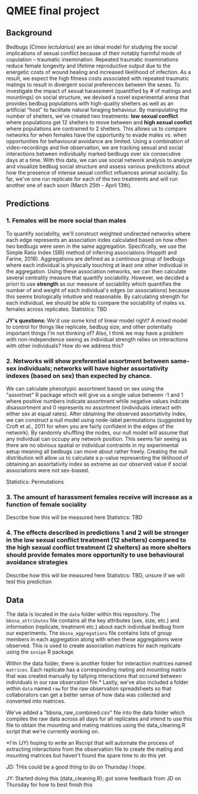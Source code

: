 # QMEE final project

## Background
Bedbugs _(Cimex lectularius)_ are an ideal model for studying the social implications of sexual conflict because of their notably harmful mode of copulation – traumatic insemination. Repeated traumatic inseminations reduce female longevity and lifetime reproductive output due to the energetic costs of wound healing and increased likelihood of infection. As a result, we expect the high fitness costs associated with repeated traumatic matings to result in divergent social preferences between the sexes. To investigate the impact of sexual harassment (quantified by # of matings and mountings) on social structure, we devised a novel experimental arena that provides bedbug populations with high-quality shelters as well as an artificial “host” to facilitate natural foraging behaviour. By manipulating the number of shelters, we've created two treatments: **low sexual conflict** where populations get 12 shelters to move between and **high sexual confict** where populations are contrained to 2 shelters. This allows us to compare networks for when females have the opportunity to evade males vs. when opportunities for behavioural avoidance are limited. Using a combination of video-recordings and live observation, we are tracking sexual and social interactions between individually marked bedbugs over six consecutive  days at a time. With this data, we can use social network analysis to analyze and visualize bedbug social structure and assess various predictions about how the presence of intense sexual conflict influences animal sociality. So far, we've one run replicate for each of the two treatments and will run another one of each soon (March 25th - April 13th). 

## Predictions

### 1.	Females will be more social than males
To quantify sociability, we'll construct weighted undirected networks where each edge represents an association index calculated based on how often two bedbugs were seen in the same aggregation. Specifically, we use the Simple Ratio Index (SRI) method of inferring associations (Hoppitt and Farine, 2018). Aggregations are defined as a continous group of bedbugs where each individual is physically touching at least one other individual in the aggregation. Using these association networks, we can then calculate several centrality measure that quantify sociability. However, we decided a priori to use **strength** as our measure of sociability which quantifies the number of and weight of each individual's edges (or associations) because this seems biologically intuitive and reasonable. By calculating strength for each individual, we should be able to compare the sociability of males vs. females across replicates. 
Statistics: TBD

**JY's questions:** We'd use some kind of linear model right? A mixed model to control for things like replicate, bedbug size, and other potentially important things I'm not thinking of? Also, I think we may have a problem with non-independence seeing as individual strength relies on interactions with other individuals? How do we address this? 

### 2.	Networks will show preferential assortment between same-sex individuals; networks will have higher assortativity indexes (based on sex) than expected by chance. 
We can calculate phenotypic assortment based on sex using the "assortnet" R package which will give us a single value between -1 and 1 where positive numbers indicate assortment while negative values indicate disassortment and 0 represents no assortment (individuals interact with either sex at equal rates). After obtaining the observed assortativity index, we can construct a null model using node-label permutations (suggested by Croft et al., 2011 for when you are fairly confident in the edges of the network). By randomly shuffling the nodes, our null model will assume that any individual can occupy any network position. This seems fair seeing as there are no obvious spatial or individual contraints in my experimental setup meaning all bedbugs can move about rather freely. Creating the null distribution will allow us to calculate a p-value representing the liklihood of obtaining an assortativity index as extreme as our observed value if social associations were not sex-biased. 

Statistics: Permutations

### 3.	The amount of harassment females receive will increase as a function of female sociality 
Describe how this will be measured here
Statistics: TBD

### 4.  The effects described in predictions 1 and 2 will be stronger in the low sexual conflict treatment (12 shelters) compared to the high sexual conflict treatment (2 shelters) as more shelters should provide females more opportunity to use behavioural avoidance strategies
Describe how this will be measured here
Statistics: TBD, unsure if we will test this prediction

## Data

The data is located in the `data` folder within this repository. The `bbsna_attributes` file contains all the key attributes (sex, size, etc.) and information (replicate, treatment etc.) about each individual bedbug from our experiments. The `bbsna_aggregations` file contains lists of group members in each aggregation along with when these aggregations were observed. This is used to create association matrices for each replicate using the `asnipe` R package. 

Within the data folder, there is another folder for interaction matrices named `matrices`. Each replicate has a corresponding mating and mounting matrix that was created manually by tallying interactions that occured between individuals in our raw observation file.* Lastly, we've also included a folder within `data` named `raw` for the raw observation spreadsheets so that collaborators can get a better sense of how data was collected and converted into matrices.

We've added a "bbsna_raw_combined.csv" file into the data folder which compiles the raw data across all days for all replicates and intend to use this file to obtain the mounting and mating matrices using the data_cleaning.R script that we're currently working on. 

*I'm (JY) hoping to write an Rscript that will automate the process of extracting interactions from the observation file to create the mating and mounting matrices but haven't found the spare time to do this yet

JD: THis could be a good thing to do on Thursday I hope.

JY: Started doing this (data_cleaning.R); got some feedback from JD on Thursday for how to best finish this
